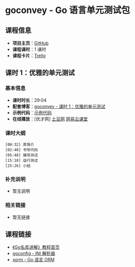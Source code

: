 # goconvey - Go 语言单元测试包

## 课程信息

- **项目主页**：[GitHub](https://github.com/smartystreets/goconvey)
- **课程课时**：1 课时
- **课程卡片**：[Trello](https://trello.com/c/HNVIWQrR/11-goconvey-go)

## 课时 1：优雅的单元测试

### 基本信息

- **课时时长**：29:04
- **配套博客**：[goconvey - 课时 1：优雅的单元测试](http://wuwen.org/article/42/02-goconvey-class1.html)
- **示例代码**：[示例代码](class1/sample)
- **在线播放**：[优才网] [土豆网](http://www.tudou.com/programs/view/LU5KjxTZ_QU/) [网易云课堂](http://study.163.com/course/courseLearn.htm?courseId=510006#/learn/video?lessonId=999114&courseId=510006)

### 课时大纲

	[00:32] 库简介
	[02:40] 书写代码
	[05:48] 编写测试
	[15:18] 运行测试
	[25:26] 小结
	
### 补充说明

- 暂无说明

### 相关链接

- 暂无链接

## 课程链接

- [《Go名库讲解》教程首页](http://unknwon.github.io/go-rock-libraries-showcases/)
- [goconfig - INI 解析器](https://github.com/Unknwon/go-rock-libraries-showcases/tree/master/lectures/01-goconfig)
- [xorm - Go 语言 ORM](https://github.com/Unknwon/go-rock-libraries-showcases/blob/master/lectures/02-xorm)

